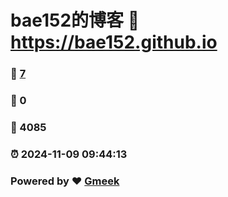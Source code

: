 # bae152的博客 :link: https://bae152.github.io 
### :page_facing_up: [7](https://bae152.github.io/tag.html) 
### :speech_balloon: 0 
### :hibiscus: 4085 
### :alarm_clock: 2024-11-09 09:44:13 
### Powered by :heart: [Gmeek](https://github.com/Meekdai/Gmeek)
